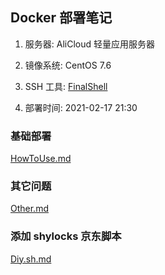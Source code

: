 ## Docker 部署笔记

1. 服务器: AliCloud 轻量应用服务器

2. 镜像系统: CentOS 7.6

3. SSH 工具: [FinalShell](http://www.hostbuf.com/t/988.html)

4. 部署时间: 2021-02-17 21:30

### 基础部署

[HowToUse.md](https://github.com/YamTian/Network/blob/master/Docker/HowToUse.md)

### 其它问题

[Other.md](https://github.com/YamTian/Network/blob/master/Docker/Other.md)

### 添加 shylocks 京东脚本

[Diy.sh.md](https://github.com/YamTian/Network/blob/master/Docker/Diy.sh.md)
